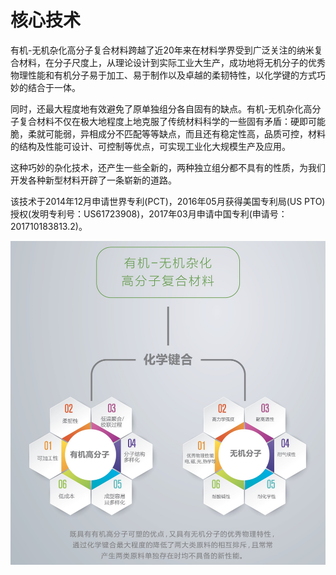 # 核心技术

有机-无机杂化高分子复合材料跨越了近20年来在材料学界受到广泛关注的纳米复合材料，在分子尺度上，从理论设计到实际工业大生产，成功地将无机分子的优秀物理性能和有机分子易于加工、易于制作以及卓越的柔韧特性，以化学键的方式巧妙的结合于一体。

同时，还最大程度地有效避免了原单独组分各自固有的缺点。有机-无机杂化高分子复合材料不仅在极大地程度上地克服了传统材料科学的一些固有矛盾：硬即可能脆，柔就可能弱，异相成分不匹配等等缺点，而且还有稳定性高，品质可控，材料的结构及性能可设计、可控制等优点，可实现工业化大规模生产及应用。

这种巧妙的杂化技术，还产生一些全新的，两种独立组分都不具有的性质，为我们开发各种新型材料开辟了一条崭新的道路。

该技术于2014年12月申请世界专利(PCT)，2016年05月获得美国专利局(US PTO)授权(发明专利号：US61723908)，2017年03月申请中国专利(申请号：201710183813.2)。

![CORE TECHNOLOGY](.gitbook/assets/technology.png)

